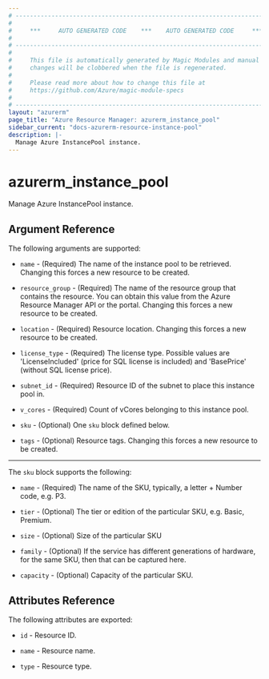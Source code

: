```yaml
---
# ----------------------------------------------------------------------------
#
#     ***     AUTO GENERATED CODE    ***    AUTO GENERATED CODE     ***
#
# ----------------------------------------------------------------------------
#
#     This file is automatically generated by Magic Modules and manual
#     changes will be clobbered when the file is regenerated.
#
#     Please read more about how to change this file at
#     https://github.com/Azure/magic-module-specs
#
# ----------------------------------------------------------------------------
layout: "azurerm"
page_title: "Azure Resource Manager: azurerm_instance_pool"
sidebar_current: "docs-azurerm-resource-instance-pool"
description: |-
  Manage Azure InstancePool instance.
---
```


# azurerm_instance_pool

Manage Azure InstancePool instance.


## Argument Reference

The following arguments are supported:

* `name` - (Required) The name of the instance pool to be retrieved. Changing this forces a new resource to be created.

* `resource_group` - (Required) The name of the resource group that contains the resource. You can obtain this value from the Azure Resource Manager API or the portal. Changing this forces a new resource to be created.

* `location` - (Required) Resource location. Changing this forces a new resource to be created.

* `license_type` - (Required) The license type. Possible values are 'LicenseIncluded' (price for SQL license is included) and 'BasePrice' (without SQL license price).

* `subnet_id` - (Required) Resource ID of the subnet to place this instance pool in.

* `v_cores` - (Required) Count of vCores belonging to this instance pool.

* `sku` - (Optional) One `sku` block defined below.

* `tags` - (Optional) Resource tags. Changing this forces a new resource to be created.

---

The `sku` block supports the following:

* `name` - (Required) The name of the SKU, typically, a letter + Number code, e.g. P3.

* `tier` - (Optional) The tier or edition of the particular SKU, e.g. Basic, Premium.

* `size` - (Optional) Size of the particular SKU

* `family` - (Optional) If the service has different generations of hardware, for the same SKU, then that can be captured here.

* `capacity` - (Optional) Capacity of the particular SKU.

## Attributes Reference

The following attributes are exported:

* `id` - Resource ID.

* `name` - Resource name.

* `type` - Resource type.
